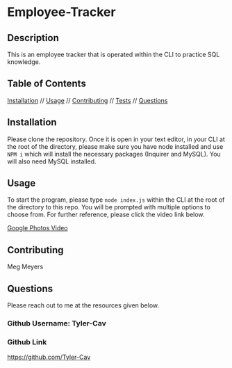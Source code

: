 # Employee-Tracker
  
  ## Description
  This is an employee tracker that is operated within the CLI to practice SQL knowledge.
  ## Table of Contents
  [Installation](#installation) //
 [Usage](#usage) //
 [Contributing](#contributing) //
  [Tests](#tests) //
 [Questions](#questions) 

  ## Installation
Please clone the repository. Once it is open in your text editor, in your CLI at the root of the directory, please make sure you have node installed and use `NPM i` which will install the necessary packages (Inquirer and MySQL). You will also need MySQL installed.
  ## Usage
  To start the program, please type `node index.js` within the CLI at the root of the directory to this repo. You will be prompted with multiple options to choose from. For further reference, please click the video link below.

  [Google Photos Video](https://photos.app.goo.gl/rcBFAVi1LvJA8vau5)
  
  ## Contributing
  Meg Meyers

  ## Questions
  Please reach out to me at the resources given below. 

  ###  Github Username: Tyler-Cav 
 ### Github Link 
 https://github.com/Tyler-Cav

